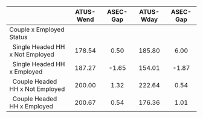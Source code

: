 
|                      |    ATUS-Wend |     ASEC-Gap |    ATUS-Wday |     ASEC-Gap |
| -------------------- | :----------: | :----------: | :----------: | :----------: |
| Couple x Employed Status |              |              |              |              |
| &nbsp;&nbsp;Single Headed HH x Not Employed |       178.54 |         0.50 |       185.80 |         6.00 |
| &nbsp;&nbsp;Single Headed HH x Employed |       187.27 |        -1.65 |       154.01 |        -1.87 |
| &nbsp;&nbsp;Couple Headed HH x Not Employed |       200.00 |         1.32 |       222.64 |         0.54 |
| &nbsp;&nbsp;Couple Headed HH x Employed |       200.67 |         0.54 |       176.36 |         1.01 |

